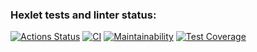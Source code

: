 ### Hexlet tests and linter status:

[![Actions Status](https://github.com/1g0rbm/frontend-project-lvl3/workflows/hexlet-check/badge.svg)](https://github.com/1g0rbm/frontend-project-lvl3/actions) 
[![CI](https://github.com/1g0rbm/frontend-project-lvl3/actions/workflows/ci.yml/badge.svg)](https://github.com/1g0rbm/frontend-project-lvl3/actions/workflows/ci.yml)
[![Maintainability](https://api.codeclimate.com/v1/badges/606df3fb651e401dc06d/maintainability)](https://codeclimate.com/github/1g0rbm/frontend-project-lvl3/maintainability)
[![Test Coverage](https://api.codeclimate.com/v1/badges/606df3fb651e401dc06d/test_coverage)](https://codeclimate.com/github/1g0rbm/frontend-project-lvl3/test_coverage)
